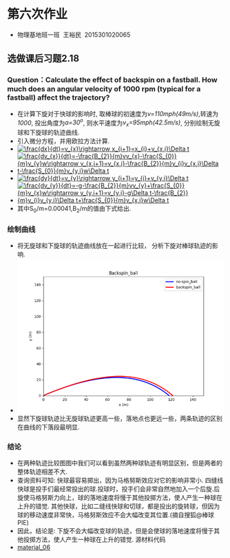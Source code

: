 # 第六次作业
* 物理基地班一班  王裕民  2015301020065
## 选做课后习题2.18
### Question：Calculate the effect of backspin on a fastball. How much does an angular velocity of 1000 rpm (typical for a fastball) affect the trajectory?
* 在计算下旋对于快球的影响时, 取棒球的初速度为*v=110mph(49m/s)*,转速为*1000*,  投出角度为*a=30<sup>o</sup>*, 则水平速度为*v<sub>x</sub>=95mph(42.5m/s)*, 分别绘制无旋球和下旋球的轨迹曲线.
* 引入微分方程，并用欧拉方法计算.
* <a href="http://www.codecogs.com/eqnedit.php?latex=\frac{dx}{dt}=v_{x}\rightarrow&space;x_{i&plus;1}=x_{i}&plus;v_{x,i}\Delta&space;t" target="_blank"><img src="http://latex.codecogs.com/gif.latex?\frac{dx}{dt}=v_{x}\rightarrow&space;x_{i&plus;1}=x_{i}&plus;v_{x,i}\Delta&space;t" title="\frac{dx}{dt}=v_{x}\rightarrow x_{i+1}=x_{i}+v_{x,i}\Delta t" /></a>
* <a href="http://www.codecogs.com/eqnedit.php?latex=\frac{dv_{x}}{dt}=-\frac{B_{2}}{m}vv_{x}-\frac{S_{0}}{m}v_{y}w\rightarrow&space;v_{x,i&plus;1}=v_{x,i}-\frac{B_{2}}{m}v_{i}v_{x,i}\Delta&space;t-\frac{S_{0}}{m}v_{y,i}w\Delta&space;t" target="_blank"><img src="http://latex.codecogs.com/gif.latex?\frac{dv_{x}}{dt}=-\frac{B_{2}}{m}vv_{x}-\frac{S_{0}}{m}v_{y}w\rightarrow&space;v_{x,i&plus;1}=v_{x,i}-\frac{B_{2}}{m}v_{i}v_{x,i}\Delta&space;t-\frac{S_{0}}{m}v_{y,i}w\Delta&space;t" title="\frac{dv_{x}}{dt}=-\frac{B_{2}}{m}vv_{x}-\frac{S_{0}}{m}v_{y}w\rightarrow v_{x,i+1}=v_{x,i}-\frac{B_{2}}{m}v_{i}v_{x,i}\Delta t-\frac{S_{0}}{m}v_{y,i}w\Delta t" /></a>
* <a href="http://www.codecogs.com/eqnedit.php?latex=\frac{dy}{dt}=v_{y}\rightarrow&space;y_{i&plus;1}=y_{i}&plus;v_{y,i}\Delta&space;t" target="_blank"><img src="http://latex.codecogs.com/gif.latex?\frac{dy}{dt}=v_{y}\rightarrow&space;y_{i&plus;1}=y_{i}&plus;v_{y,i}\Delta&space;t" title="\frac{dy}{dt}=v_{y}\rightarrow y_{i+1}=y_{i}+v_{y,i}\Delta t" /></a>
* <a href="http://www.codecogs.com/eqnedit.php?latex=\frac{dv_{y}}{dt}=-g-\frac{B_{2}}{m}vv_{y}&plus;\frac{S_{0}}{m}v_{x}w\rightarrow&space;v_{y,i&plus;1}=v_{y,i}-g\Delta&space;t-\frac{B_{2}}{m}v_{i}v_{y,i}\Delta&space;t&plus;\frac{S_{0}}{m}v_{x,i}w\Delta&space;t" target="_blank"><img src="http://latex.codecogs.com/gif.latex?\frac{dv_{y}}{dt}=-g-\frac{B_{2}}{m}vv_{y}&plus;\frac{S_{0}}{m}v_{x}w\rightarrow&space;v_{y,i&plus;1}=v_{y,i}-g\Delta&space;t-\frac{B_{2}}{m}v_{i}v_{y,i}\Delta&space;t&plus;\frac{S_{0}}{m}v_{x,i}w\Delta&space;t" title="\frac{dv_{y}}{dt}=-g-\frac{B_{2}}{m}vv_{y}+\frac{S_{0}}{m}v_{x}w\rightarrow v_{y,i+1}=v_{y,i}-g\Delta t-\frac{B_{2}}{m}v_{i}v_{y,i}\Delta t+\frac{S_{0}}{m}v_{x,i}w\Delta t" /></a>
* 其中S<sub>0</sub>/m=0.00041,B<sub>2</sub>/m的值由下式给出.

### 绘制曲线
* 将无旋球和下旋球的轨迹曲线放在一起进行比较， 分析下旋对棒球轨迹的影响.
* ![back](https://github.com/spaceandnight/compuational_physics_N2015301020065/blob/master/backspin.png)
* 显然下旋球轨迹比无旋球轨迹更高一些，落地点也更远一些，两条轨迹的区别在曲线的下落段最明显.
### 结论
* 在两种轨迹比较图图中我们可以看到虽然两种球轨迹有明显区别，但是两者的整体轨迹相差不大.
* 查询资料可知: 快球最容易掷出，因为马格努斯效应对它的影响非常小. 四缝线快球是投手们最经常投出的球.投球时，投手们会非常自然地加入一个后旋.后旋使马格努斯力向上，球的落地速度将慢于其他投掷方法，使人产生一种球在上升的错觉. 其他快球，比如二缝线快球和切球，都是投出的旋转球，但因为球的移动速度非常快，马格努斯效应不会大幅改变其位置.(摘自搜狐@棒球PIE)
* 因此，结论是: 下旋不会大幅改变球的轨迹，但是会使球的落地速度将慢于其他投掷方法，使人产生一种球在上升的错觉.
源材料代码
* [material_06](https://github.com/spaceandnight/compuational_physics_N2015301020065/blob/master/backspin_ball.py)
